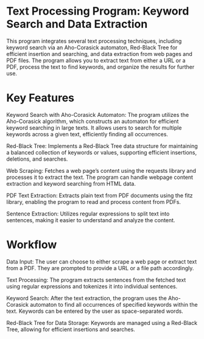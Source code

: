 # Text Processing Program: Keyword Search and Data Extraction
This program integrates several text processing techniques, including keyword search via an Aho-Corasick automaton, Red-Black Tree for efficient insertion and searching, and data extraction from web pages and PDF files. The program allows you to extract text from either a URL or a PDF, process the text to find keywords, and organize the results for further use.

# Key Features
Keyword Search with Aho-Corasick Automaton: The program utilizes the Aho-Corasick algorithm, which constructs an automaton for efficient keyword searching in large texts. It allows users to search for multiple keywords across a given text, efficiently finding all occurrences.

Red-Black Tree: Implements a Red-Black Tree data structure for maintaining a balanced collection of keywords or values, supporting efficient insertions, deletions, and searches.

Web Scraping: Fetches a web page’s content using the requests library and processes it to extract the text. The program can handle webpage content extraction and keyword searching from HTML data.

PDF Text Extraction: Extracts plain text from PDF documents using the fitz library, enabling the program to read and process content from PDFs.

Sentence Extraction: Utilizes regular expressions to split text into sentences, making it easier to understand and analyze the content.

# Workflow
Data Input: The user can choose to either scrape a web page or extract text from a PDF. They are prompted to provide a URL or a file path accordingly.

Text Processing: The program extracts sentences from the fetched text using regular expressions and tokenizes it into individual sentences.

Keyword Search: After the text extraction, the program uses the Aho-Corasick automaton to find all occurrences of specified keywords within the text. Keywords can be entered by the user as space-separated words.

Red-Black Tree for Data Storage: Keywords are managed using a Red-Black Tree, allowing for efficient insertions and searches.
